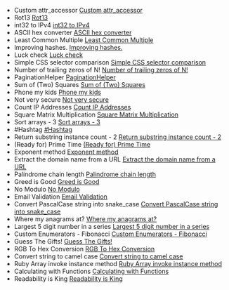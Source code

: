 - Custom attr_accessor [Custom attr_accessor](https://www.codewars.com/kata/custom-attr-accessor)
- Rot13 [Rot13](https://www.codewars.com/kata/rot13-1)
- int32 to IPv4 [int32 to IPv4](https://www.codewars.com/kata/int32-to-ipv4)
- ASCII hex converter [ASCII hex converter](https://www.codewars.com/kata/ascii-hex-converter)
- Least Common Multiple [Least Common Multiple](https://www.codewars.com/kata/least-common-multiple)
- Improving hashes. [Improving hashes.](https://www.codewars.com/kata/improving-hashes)
- Luck check [Luck check](https://www.codewars.com/kata/luck-check)
- Simple CSS selector comparison [Simple CSS selector comparison](https://www.codewars.com/kata/simple-css-selector-comparison)
- Number of trailing zeros of N! [Number of trailing zeros of N!](https://www.codewars.com/kata/number-of-trailing-zeros-of-n)
- PaginationHelper [PaginationHelper](https://www.codewars.com/kata/paginationhelper)
- Sum of (Two) Squares [Sum of (Two) Squares](https://www.codewars.com/kata/sum-of-two-squares)
- Phone my kids [Phone my kids](https://www.codewars.com/kata/phone-my-kids)
- Not very secure [Not very secure](https://www.codewars.com/kata/not-very-secure)
- Count IP Addresses [Count IP Addresses](https://www.codewars.com/kata/count-ip-addresses)
- Square Matrix Multiplication [Square Matrix Multiplication](https://www.codewars.com/kata/square-matrix-multiplication)
- Sort arrays - 3 [Sort arrays - 3](https://www.codewars.com/kata/sort-arrays-3)
- #Hashtag [#Hashtag](https://www.codewars.com/kata/number-hashtag)
- Return substring instance count - 2 [Return substring instance count - 2](https://www.codewars.com/kata/return-substring-instance-count-2)
- (Ready for) Prime Time [(Ready for) Prime Time](https://www.codewars.com/kata/ready-for-prime-time)
- Exponent method [Exponent method](https://www.codewars.com/kata/exponent-method)
- Extract the domain name from a URL [Extract the domain name from a URL](https://www.codewars.com/kata/extract-the-domain-name-from-a-url-1)
- Palindrome chain length [Palindrome chain length](https://www.codewars.com/kata/palindrome-chain-length)
- Greed is Good [Greed is Good](https://www.codewars.com/kata/greed-is-good)
- No Modulo [No Modulo](https://www.codewars.com/kata/no-modulo)
- Email Validation [Email Validation](https://www.codewars.com/kata/email-validation)
- Convert PascalCase string into snake_case [Convert PascalCase string into snake_case](https://www.codewars.com/kata/convert-pascalcase-string-into-snake-case)
- Where my anagrams at? [Where my anagrams at?](https://www.codewars.com/kata/where-my-anagrams-at)
- Largest 5 digit number in a series [Largest 5 digit number in a series](https://www.codewars.com/kata/largest-5-digit-number-in-a-series)
- Custom Enumerators - Fibonacci [Custom Enumerators - Fibonacci](https://www.codewars.com/kata/custom-enumerators-fibonacci)
- Guess The Gifts! [Guess The Gifts!](https://www.codewars.com/kata/guess-the-gifts)
- RGB To Hex Conversion [RGB To Hex Conversion](https://www.codewars.com/kata/rgb-to-hex-conversion)
- Convert string to camel case [Convert string to camel case](https://www.codewars.com/kata/convert-string-to-camel-case)
- Ruby Array invoke instance method [Ruby Array invoke instance method](https://www.codewars.com/kata/ruby-array-invoke-instance-method)
- Calculating with Functions [Calculating with Functions](https://www.codewars.com/kata/calculating-with-functions)
- Readability is King [Readability is King](https://www.codewars.com/kata/readability-is-king)
